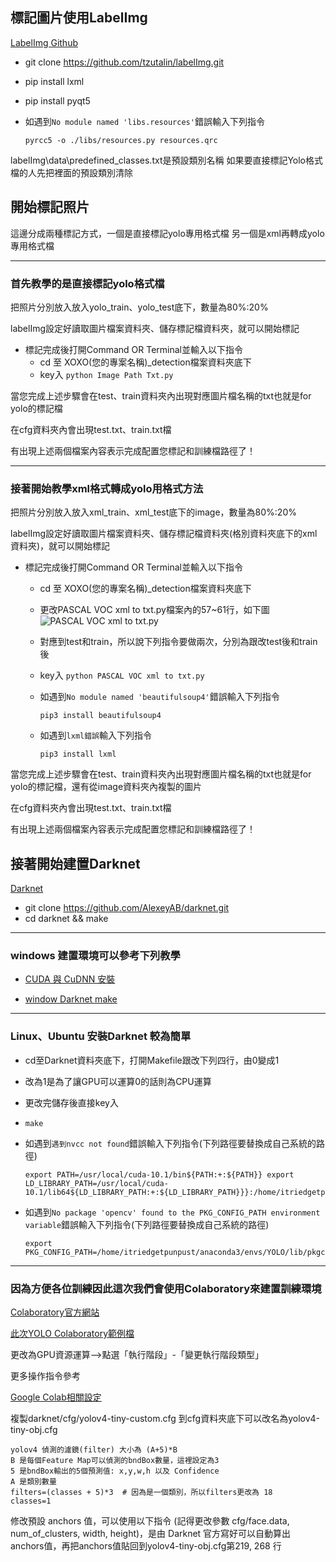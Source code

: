 ## 標記圖片使用LabelImg

[LabelImg Github](https://github.com/tzutalin/labelImg)

* git clone https://github.com/tzutalin/labelImg.git
* pip install lxml
* pip install pyqt5
* 如遇到`No module named 'libs.resources'`錯誤輸入下列指令

  ```
  pyrcc5 -o ./libs/resources.py resources.qrc
  ```

labelImg\data\predefined_classes.txt是預設類別名稱
如果要直接標記Yolo格式檔的人先把裡面的預設類別清除

## 開始標記照片

這邊分成兩種標記方式，一個是直接標記yolo專用格式檔
另一個是xml再轉成yolo專用格式檔

---

### 首先教學的是直接標記yolo格式檔

把照片分別放入放入yolo_train、yolo_test底下，數量為80%:20%

labelImg設定好讀取圖片檔案資料夾、儲存標記檔資料夾，就可以開始標記

* 標記完成後打開Command OR Terminal並輸入以下指令
  * cd 至 XOXO(您的專案名稱)_detection檔案資料夾底下
  * key入 `python Image Path Txt.py`

當您完成上述步驟會在test、train資料夾內出現對應圖片檔名稱的txt也就是for yolo的標記檔

在cfg資料夾內會出現test.txt、train.txt檔

有出現上述兩個檔案內容表示完成配置您標記和訓練檔路徑了！

---

### 接著開始教學xml格式轉成yolo用格式方法

把照片分別放入放入xml_train、xml_test底下的image，數量為80%:20%

labelImg設定好讀取圖片檔案資料夾、儲存標記檔資料夾(格別資料夾底下的xml資料夾)，就可以開始標記

* 標記完成後打開Command OR Terminal並輸入以下指令
  * cd 至 XOXO(您的專案名稱)_detection檔案資料夾底下
  * 更改PASCAL VOC xml to txt.py檔案內的57~61行，如下圖
    ![PASCAL VOC xml to txt.py](https://github.com/TsaiRongFu/Yolov4_Train_LabelImg_Teaching/blob/main/ReadmePicture/PASCAL%20VOC%20xml%20to%20txt.JPG)
  * 對應到test和train，所以說下列指令要做兩次，分別為跟改test後和train後
  * key入 `python PASCAL VOC xml to txt.py`

  * 如遇到`No module named 'beautifulsoup4'`錯誤輸入下列指令

    ```
    pip3 install beautifulsoup4
    ```

  * 如遇到`lxml錯誤`輸入下列指令

    ```
    pip3 install lxml
    ```

當您完成上述步驟會在test、train資料夾內出現對應圖片檔名稱的txt也就是for yolo的標記檔，還有從image資料夾內複製的圖片

在cfg資料夾內會出現test.txt、train.txt檔

有出現上述兩個檔案內容表示完成配置您標記和訓練檔路徑了！

## 接著開始建置Darknet

[Darknet](https://github.com/AlexeyAB/darknet)

* git clone https://github.com/AlexeyAB/darknet.git
* cd darknet && make

---

### windows 建置環境可以參考下列教學

* [CUDA 與 CuDNN 安裝](https://medium.com/ching-i/win10-%E5%AE%89%E8%A3%9D-cuda-cudnn-%E6%95%99%E5%AD%B8-c617b3b76deb)

* [window Darknet make](https://ithelp.ithome.com.tw/articles/10231950)

---

### Linux、Ubuntu 安裝Darknet 較為簡單

* cd至Darknet資料夾底下，打開Makefile跟改下列四行，由0變成1
* 改為1是為了讓GPU可以運算0的話則為CPU運算
* 更改完儲存後直接key入
* `make`

* 如遇到`遇到nvcc not found`錯誤輸入下列指令(下列路徑要替換成自己系統的路徑)

  ```
  export PATH=/usr/local/cuda-10.1/bin${PATH:+:${PATH}} export LD_LIBRARY_PATH=/usr/local/cuda-10.1/lib64${LD_LIBRARY_PATH:+:${LD_LIBRARY_PATH}}}:/home/itriedgetpunpust/anaconda3/envs/YOLO/lib
  ```

* 如遇到`No package 'opencv' found to the PKG_CONFIG_PATH environment variable`錯誤輸入下列指令(下列路徑要替換成自己系統的路徑)

  ```
  export  PKG_CONFIG_PATH=/home/itriedgetpunpust/anaconda3/envs/YOLO/lib/pkgconfig
  ```

---

### 因為方便各位訓練因此這次我們會使用Colaboratory來建置訓練環境

[Colaboratory官方網站](https://colab.research.google.com/notebooks/intro.ipynb)

[此次YOLO Colaboratory範例檔](https://colab.research.google.com/drive/1HuI37F6vfSFb7UK3_wnQDru5-zmh0mtg?usp=sharing)

更改為GPU資源運算-->點選「執行階段」-「變更執行階段類型」

更多操作指令參考

[Google Colab相關設定](https://hackmd.io/@wiimax/HJuUPnPQr)

複製darknet/cfg/yolov4-tiny-custom.cfg  到cfg資料夾底下可以改名為yolov4-tiny-obj.cfg

```
yolov4 偵測的濾鏡(filter) 大小為 (A+5)*B
B 是每個Feature Map可以偵測的bndBox數量，這裡設定為3
5 是bndBox輸出的5個預測值: x,y,w,h 以及 Confidence
A 是類別數量
filters=(classes + 5)*3  # 因為是一個類別，所以filters更改為 18
classes=1  
```
修改預設 anchors 值，可以使用以下指令 (記得更改參數 cfg/face.data, num_of_clusters, width, height)，是由 Darknet 官方寫好可以自動算出 anchors值，再把anchors值貼回到yolov4-tiny-obj.cfg第219, 268 行

